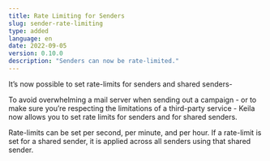 ```yaml
---
title: Rate Limiting for Senders
slug: sender-rate-limiting
type: added
language: en
date: 2022-09-05
version: 0.10.0
description: "Senders can now be rate-limited."
---
```

It’s now possible to set rate-limits for senders and shared senders-
<!--more-->
To avoid overwhelming a mail server when sending out a campaign - or to make
sure you’re respecting the limitations of a third-party service - Keila now
allows you to set rate limits for senders and for shared senders.

Rate-limits can be set per second, per minute, and per hour. If a rate-limit is
set for a shared sender, it is applied across all senders using that shared
sender.
